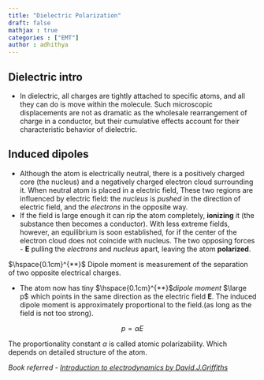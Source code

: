 ```yaml
---
title: "Dielectric Polarization"
draft: false
mathjax : true
categories : ["EMT"]
author : adhithya
---
```


## Dielectric intro

- In dielectric, all charges are tightly attached to specific atoms, and all they can do is move within the molecule.  Such microscopic displacements are not as dramatic as the wholesale rearrangement of charge in a conductor, but their cumulative effects account for their characteristic behavior of dielectric.

## Induced dipoles

- Although the atom is electrically neutral, there is a positively charged core (the nucleus) and a negatively charged electron cloud surrounding it. When neutral atom is placed in a electric field, These two regions are influenced by electric field: the *nucleus* is *pushed* in the direction of electric field, and the *electrons* in the opposite way. 
- If the field is large enough it can rip the atom completely, **ionizing** it (the substance then becomes a conductor). With less extreme fields, however, an equilibrium is soon established, for if the center of the electron cloud does not coincide with nucleus. The two opposing forces - **E** pulling the *electrons* and *nucleus* apart, leaving the atom **polarized**.

$\hspace{0.1cm}^{**}$ Dipole moment is measurement of the separation of two opposite electrical charges.

- The atom now has tiny $\hspace{0.1cm}^{**}$*dipole moment* $\large p$ which points in the same direction as the electric field **E**. The induced dipole moment is approximately proportional to the field.(as long as the field is not too strong). 

$$p =\alpha E$$

The proportionality constant $\alpha$ is called atomic polarizability. Which depends on detailed structure of the atom.

*Book referred - [Introduction to electrodynamics by David.J.Griffiths](https://1lib.net/dl/5301342/59b4c2)*